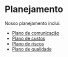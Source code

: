 # Planejamento

Nosso planejamento inclui:

- [Plano de comunicação](./Planejamento/comunicacao.md)
- [Plano de custos](./Planejamento/custos.md)
- [Plano de riscos](./Planejamento/riscos.md)
- [Plano de qualidade](./Planejamento/plano-qualidade.md)

